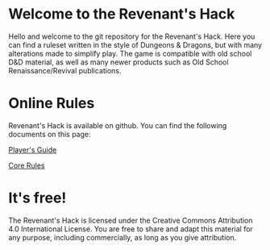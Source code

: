 # Welcome to the Revenant's Hack

Hello and welcome to the git repository for the Revenant's Hack. Here you can find a ruleset written in the style of Dungeons & Dragons, but with many alterations made to simplify play. The game is compatible with old school D&D material, as well as many newer products such as Old School Renaissance/Revival publications. 

# Online Rules

Revenant's Hack is available on github. You can find the following documents on this page:

[Player's Guide](https://github.com/Solvaag/revenants_hack/blob/master/player_guide.md)

[Core Rules](https://github.com/Solvaag/revenants_hack/blob/master/core_rules.md)

# It's free!

The Revenant's Hack is licensed under the Creative Commons Attribution 4.0 International License.  You are free to share and adapt this material for any purpose, including commercially, as long as you give attribution.

